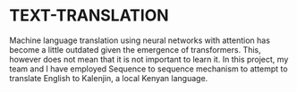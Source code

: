 # TEXT-TRANSLATION
Machine language translation using neural networks with attention has become a little outdated given the emergence of transformers. This, however does not mean that it is not important to learn it. In this project, my team and I have employed Sequence to sequence mechanism to attempt to translate English to Kalenjin, a local Kenyan language. 
